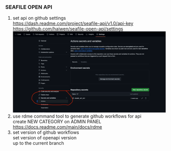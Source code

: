 ### SEAFILE OPEN API

1. set api on github settings  
   https://dash.readme.com/project/seafile-api/v1.0/api-key  
   https://github.com/haiwen/seafile-open-api/settings
   ![github-setting.png](img%2Fgithub-setting.png)
2. use rdme command tool to generate github workflows for api  
   create NEW CATEGORY on ADMIN PANEL  
   https://docs.readme.com/main/docs/rdme
3. set version of github workflows  
   set version of openapi version  
   up to the current branch  

